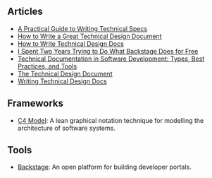 
## Articles

- [A Practical Guide to Writing Technical Specs](https://stackoverflow.blog/2020/04/06/a-practical-guide-to-writing-technical-specs/)
- [How to Write a Great Technical Design Document](https://www.range.co/blog/better-tech-specs)
- [How to Write Technical Design Docs](https://dev.to/mage_ai/how-to-write-technical-design-docs-c02)
- [I Spent Two Years Trying to Do What Backstage Does for Free](https://stackoverflow.blog/2022/09/19/i-spent-two-years-trying-to-do-what-backstage-does-for-free/)
- [Technical Documentation in Software Development: Types, Best Practices, and Tools](https://www.altexsoft.com/blog/business/technical-documentation-in-software-development-types-best-practices-and-tools/)
- [The Technical Design Document](https://dlorenzolaguno17.github.io/TDD/)
- [Writing Technical Design Docs](https://medium.com/machine-words/writing-technical-design-docs-71f446e42f2e)

## Frameworks

- [C4 Model](https://c4model.com/): A lean graphical notation technique for modelling the architecture of software systems.

## Tools

- [Backstage](https://backstage.io/): An open platform for building developer portals.

